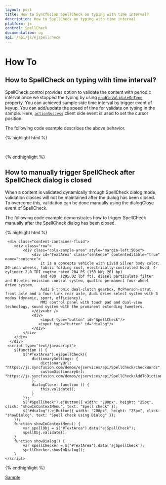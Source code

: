 ```yaml
---
layout: post
title: How to Syncfusion SpellCheck on typing with time interval? 
description: How to SpellCheck on typing with time interval
platform: js
control: SpellCheck
documentation: ug
api: /api/js/ejspellcheck
---
```

# How To

## How to SpellCheck on typing with time interval?

SpellCheck control provides option to validate the content with periodic interval once we stopped the typing by using [`enableValidateOnType`](/api/js/ejspellcheck#members:enablevalidateontype) property. 
You can achieved sample side time interval by trigger event of keyup. You can add/update the speed of time for validate on typing in the sample. Here, [`actionSuccess`](/api/js/ejspellcheck#events:actionsuccess) client side event is used to set the cursor position.

The following code example describes the above behavior.

{% highlight html %}

<div id="SpellCheck" contenteditable="true" onkeyup="onValidateTimeDelay()"></div>
<script type="text/javascript">
    $(function () {
        $("#SpellCheck").ejSpellCheck({
            dictionarySettings: {
                dictionaryUrl: "http://js.syncfusion.com/demos/ejservices/api/SpellCheck/CheckWords",
                customDictionaryUrl: "http://js.syncfusion.com/demos/ejservices/api/SpellCheck/AddToDictionary"
            },
            contextMenuSettings: { enable: true },
            enableValidateOnType: true,
            validating: function (args) {
                // Space key
                if (args.events.keyCode == 32) {
                    args.events.cancelable = false;
                }
                // Enter key
                if (args.events.keyCode == 13) {
                    args.events.cancelable = false;
                }
            },
            actionSuccess: function (args) {
                var spellObj = $("#SpellCheck").data("ejSpellCheck");
                spellObj.setCursorPosition(position);
            }
        });
    });
    var position;
    function onValidateTimeDelay() {
        var spellObj = $("#SpellCheck").data("ejSpellCheck");
        var proxy = spellObj;
        if (proxy.setTimeObj != undefined)
            clearInterval(proxy.setTimeObj);
        // 2000 milliseconds is customizable and it’s to wait before executing the code. If omitted, the value 0 is used
        proxy.setTimeObj = setTimeout(function () {
            position = proxy.getCursorPosition();
            proxy.validate();
        }, 2000);
    }
</script>

    
{% endhighlight %}

## How to manually trigger SpellCheck after SpellCheck dialog is closed

When a content is validated dynamically through SpellCheck dialog mode, validation classes will not be maintained after the dialog has been closed. To overcome this, validation can be done manually using the dialogClose event of SpellCheck. 

The following code example demonstrates how to trigger SpellCheck manually after the SpellCheck dialog has been closed.

{% highlight html %}

     <div class="content-container-fluid">
        <div class="row">
            <div class="cols-sample-area" style="margin-left:50px">
                <div id="TextArea" class="sentence" contenteditable="true" name="sentence">
                    It is a concepts vehicle with Livid Silver body color, 20-inch wheels, fabric folding roof, electrically-controlled hood, 4-cylinder 2.0 TDI engine rated 204 PS (150 kW; 201 hp)
                    and 400  (295.02 lbf ft), diesel particulate filter and Bluetec emission control system, quattro permanent four-wheel drive system,
                    Audi S tronic dual-clutch gearbox, McPherson-strut front axle and a four-link rear axle, Audi drive select system with 3 modes (dynamic, sport, efficiency),
                    MMI control panel with touch pad and dual-view technology, sound system with the prominent extending tweeters.
                </div><br />
                <div>
                    <input type="button" id="SpellCheck"/>
                   <input type="button" id="dialog"/>
                </div>
            </div>
        </div>
      </div>
     <script type="text/javascript">
        $(function () {
            $("#TextArea").ejSpellCheck({
                dictionarySettings: {
                    dictionaryUrl: "https://js.syncfusion.com/demos/ejservices/api/SpellCheck/CheckWords",
                    customDictionaryUrl: "https://js.syncfusion.com/demos/ejservices/api/SpellCheck/AddToDictionary"
                },
                dialogClose: function () {
                    this.validate();
                }
            });
            $("#SpellCheck").ejButton({ width: "200px", height: "25px", click: "showInContextMenu", text: "Spell check" });
            $("#dialog").ejButton({ width: "200px", height: "25px", click: "showDialog", text: "Spell check using Dialog" });
        });
        function showInContextMenu() {
            var spellObj = $("#TextArea").data("ejSpellCheck");
            spellObj.validate();
        }
        function showDialog() {
            var spellChecker = $("#TextArea").data('ejSpellCheck');
            spellChecker.showInDialog();
        }
    </script>

{% endhighlight %}

[Sample](https://jsplayground.syncfusion.com/gq5nodrd)